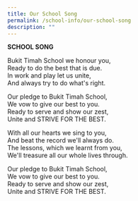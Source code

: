 ```yaml
---
title: Our School Song
permalink: /school-info/our-school-song
description: ""
---
```

**SCHOOL SONG**

Bukit Timah School we honour you,
<br>Ready to do the best that is due.
<br>In work and play let us unite,
<br>And always try to do what's right.

Our pledge to Bukit Timah School,
<br>We vow to give our best to you.
<br>Ready to serve and show our zest,
<br>Unite and STRIVE FOR THE BEST.

With all our hearts we sing to you,
<br>And beat the record we'll always do.
<br>The lessons, which we learnt from you,
<br>We'll treasure all our whole lives through.

Our pledge to Bukit Timah School,
<br>We vow to give our best to you.
<br>Ready to serve and show our zest,
<br>Unite and STRIVE FOR THE BEST.